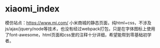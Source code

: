 # xiaomi_index
模仿站点：https://www.mi.com/
小米商城的静态页面，纯html+css，不涉及js/ajax/jquery/node等技术，也没有经过webpack打包，只是在字体图标上使用了font-awesome，html页面和css里的注释十分详细，希望能帮到零基础初学者。
